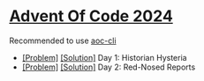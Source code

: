 # [Advent Of Code 2024](https://adventofcode.com/2024/)

Recommended to use [aoc-cli](https://github.com/scarvalhojr/aoc-cli)

- [[Problem]](https://adventofcode.com/2024/day/1) [[Solution]](src/Day01.kt) Day 1: Historian Hysteria
- [[Problem]](https://adventofcode.com/2024/day/2) [[Solution]](src/Day02.kt) Day 2: Red-Nosed Reports
